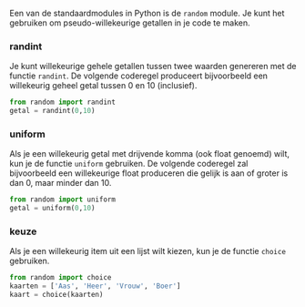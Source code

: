 Een van de standaardmodules in Python is de `random` module. Je kunt het gebruiken om pseudo-willekeurige getallen in je code te maken.

### randint

Je kunt willekeurige gehele getallen tussen twee waarden genereren met de functie `randint`. De volgende coderegel produceert bijvoorbeeld een willekeurig geheel getal tussen 0 en 10 (inclusief).

```python
from random import randint
getal = randint(0,10)
```

### uniform

Als je een willekeurig getal met drijvende komma (ook float genoemd) wilt, kun je de functie `uniform` gebruiken. De volgende coderegel zal bijvoorbeeld een willekeurige float produceren die gelijk is aan of groter is dan 0, maar minder dan 10.

```python
from random import uniform
getal = uniform(0,10)
```

### keuze

Als je een willekeurig item uit een lijst wilt kiezen, kun je de functie `choice` gebruiken.

```python
from random import choice
kaarten = ['Aas', 'Heer', 'Vrouw', 'Boer']
kaart = choice(kaarten)
```
